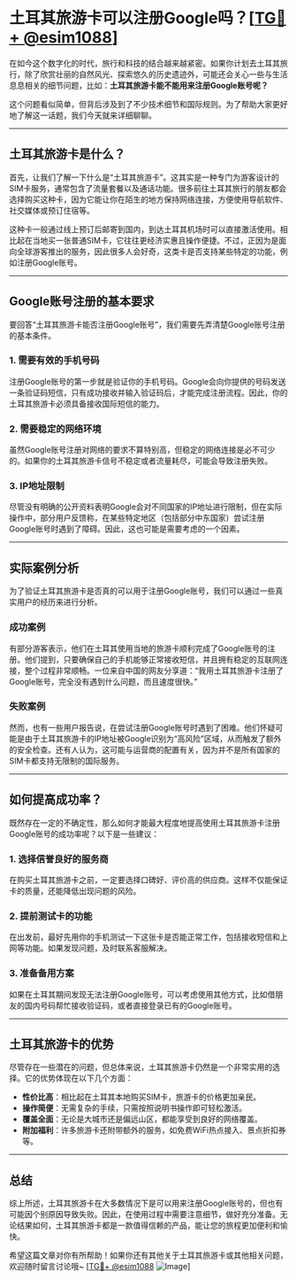 # 土耳其旅游卡可以注册Google吗？[[TG💪+ @esim1088](https://t.me/s/esim1088)]

在如今这个数字化的时代，旅行和科技的结合越来越紧密。如果你计划去土耳其旅行，除了欣赏壮丽的自然风光、探索悠久的历史遗迹外，可能还会关心一些与生活息息相关的细节问题，比如：**土耳其旅游卡能不能用来注册Google账号呢？** 

这个问题看似简单，但背后涉及到了不少技术细节和国际规则。为了帮助大家更好地了解这一话题，我们今天就来详细聊聊。

---

## 土耳其旅游卡是什么？

首先，让我们了解一下什么是“土耳其旅游卡”。这其实是一种专门为游客设计的SIM卡服务，通常包含了流量套餐以及通话功能。很多前往土耳其旅行的朋友都会选择购买这种卡，因为它能让你在陌生的地方保持网络连接，方便使用导航软件、社交媒体或预订住宿等。

这种卡一般通过线上预订后邮寄到国内，到达土耳其机场时可以直接激活使用。相比起在当地买一张普通SIM卡，它往往更经济实惠且操作便捷。不过，正因为是面向全球游客推出的服务，因此很多人会好奇，这类卡是否支持某些特定的功能，例如注册Google账号。

---

## Google账号注册的基本要求

要回答“土耳其旅游卡能否注册Google账号”，我们需要先弄清楚Google账号注册的基本条件。

### 1. **需要有效的手机号码**
注册Google账号的第一步就是验证你的手机号码。Google会向你提供的号码发送一条验证码短信，只有成功接收并输入验证码后，才能完成注册流程。因此，你的土耳其旅游卡必须具备接收国际短信的能力。

### 2. **需要稳定的网络环境**
虽然Google账号注册对网络的要求不算特别高，但稳定的网络连接是必不可少的。如果你的土耳其旅游卡信号不稳定或者流量耗尽，可能会导致注册失败。

### 3. **IP地址限制**
尽管没有明确的公开资料表明Google会对不同国家的IP地址进行限制，但在实际操作中，部分用户反馈称，在某些特定地区（包括部分中东国家）尝试注册Google账号时遇到了障碍。因此，这也可能是需要考虑的一个因素。

---

## 实际案例分析

为了验证土耳其旅游卡是否真的可以用于注册Google账号，我们可以通过一些真实用户的经历来进行分析。

### 成功案例
有部分游客表示，他们在土耳其使用当地的旅游卡顺利完成了Google账号的注册。他们提到，只要确保自己的手机能够正常接收短信，并且拥有稳定的互联网连接，整个过程非常顺畅。一位来自中国的网友分享道：“我用土耳其旅游卡注册了Google账号，完全没有遇到什么问题，而且速度很快。”

### 失败案例
然而，也有一些用户报告说，在尝试注册Google账号时遇到了困难。他们怀疑可能是由于土耳其旅游卡的IP地址被Google识别为“高风险”区域，从而触发了额外的安全检查。还有人认为，这可能与运营商的配置有关，因为并不是所有国家的SIM卡都支持无限制的国际服务。

---

## 如何提高成功率？

既然存在一定的不确定性，那么如何才能最大程度地提高使用土耳其旅游卡注册Google账号的成功率呢？以下是一些建议：

### 1. **选择信誉良好的服务商**
在购买土耳其旅游卡之前，一定要选择口碑好、评价高的供应商。这样不仅能保证卡的质量，还能降低出现问题的风险。

### 2. **提前测试卡的功能**
在出发前，最好先用你的手机测试一下这张卡是否能正常工作，包括接收短信和上网等功能。如果发现问题，及时联系客服解决。

### 3. **准备备用方案**
如果在土耳其期间发现无法注册Google账号，可以考虑使用其他方式，比如借朋友的国内号码帮忙接收验证码，或者直接登录已有的Google账号。

---

## 土耳其旅游卡的优势

尽管存在一些潜在的问题，但总体来说，土耳其旅游卡仍然是一个非常实用的选择。它的优势体现在以下几个方面：

- **性价比高**：相比起在土耳其本地购买SIM卡，旅游卡的价格更加亲民。
- **操作简便**：无需复杂的手续，只需按照说明书操作即可轻松激活。
- **覆盖全面**：无论是大城市还是偏远山区，都能享受到良好的网络覆盖。
- **附加福利**：许多旅游卡还附带额外的服务，如免费WiFi热点接入、景点折扣券等。

---

## 总结

综上所述，土耳其旅游卡在大多数情况下是可以用来注册Google账号的，但也有可能因个别原因导致失败。因此，在使用过程中需要注意细节，做好充分准备。无论结果如何，土耳其旅游卡都是一款值得信赖的产品，能让您的旅程更加便利和愉快。

希望这篇文章对你有所帮助！如果你还有其他关于土耳其旅游卡或其他相关问题，欢迎随时留言讨论哦~ [[TG💪+ @esim1088](https://t.me/s/esim1088) ![Image](https://i.postimg.cc/4NQfJmqS/Snipaste-2025-05-13-00-14-12.png)]